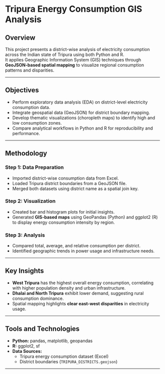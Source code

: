 # Tripura Energy Consumption GIS Analysis

## Overview
This project presents a district-wise analysis of electricity consumption across the Indian state of Tripura using both Python and R.  
It applies Geographic Information System (GIS) techniques through **GeoJSON-based spatial mapping** to visualize regional consumption patterns and disparities.

---

## Objectives
- Perform exploratory data analysis (EDA) on district-level electricity consumption data.
- Integrate geospatial data (GeoJSON) for district boundary mapping.
- Develop thematic visualizations (choropleth maps) to identify high and low consumption zones.
- Compare analytical workflows in Python and R for reproducibility and performance.

---

## Methodology

### Step 1: Data Preparation
- Imported district-wise consumption data from Excel.
- Loaded Tripura district boundaries from a GeoJSON file.
- Merged both datasets using district name as a spatial join key.

### Step 2: Visualization
- Created bar and histogram plots for initial insights.
- Generated **GIS-based maps** using GeoPandas (Python) and ggplot2 (R) to display energy consumption intensity by region.

### Step 3: Analysis
- Compared total, average, and relative consumption per district.
- Identified geographic trends in power usage and infrastructure needs.

---

## Key Insights
- **West Tripura** has the highest overall energy consumption, correlating with higher population density and urban infrastructure.
- **Dhalai and North Tripura** exhibit lower demand, suggesting rural consumption dominance.
- Spatial mapping highlights **clear east-west disparities** in electricity usage.

---

## Tools and Technologies
- **Python:** pandas, matplotlib, geopandas  
- **R:** ggplot2, sf  
- **Data Sources:**  
  - Tripura energy consumption dataset (Excel)  
  - District boundaries (`TRIPURA_DISTRICTS.geojson`)

---

